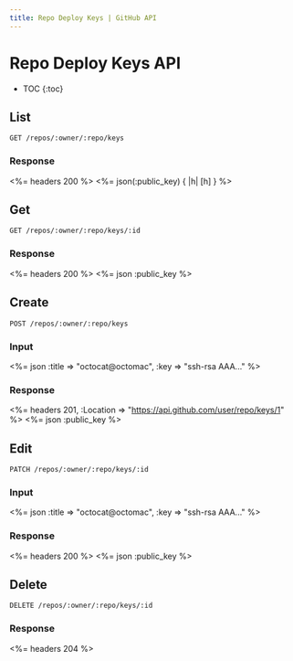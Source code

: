 ```yaml
---
title: Repo Deploy Keys | GitHub API
---
```


# Repo Deploy Keys API

* TOC
{:toc}

## List

    GET /repos/:owner/:repo/keys

### Response

<%= headers 200 %>
<%= json(:public_key) { |h| [h] } %>

## Get

    GET /repos/:owner/:repo/keys/:id

### Response

<%= headers 200 %>
<%= json :public_key %>

## Create

    POST /repos/:owner/:repo/keys

### Input

<%= json :title => "octocat@octomac", :key => "ssh-rsa AAA..." %>

### Response

<%= headers 201, :Location => "https://api.github.com/user/repo/keys/1" %>
<%= json :public_key %>

## Edit

    PATCH /repos/:owner/:repo/keys/:id

### Input

<%= json :title => "octocat@octomac", :key => "ssh-rsa AAA..." %>

### Response

<%= headers 200 %>
<%= json :public_key %>

## Delete

    DELETE /repos/:owner/:repo/keys/:id

### Response

<%= headers 204 %>
